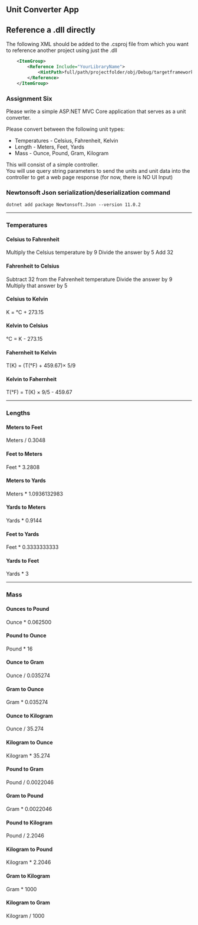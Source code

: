 ## Unit Converter App

## Reference a .dll directly
The following XML should be added to the .csproj file from which you want to reference another project using just the .dll
```xml
    <ItemGroup>
        <Reference Include="YourLibraryName">
            <HintPath>full/path/projectfolder/obj/Debug/targetframework/YourLibraryName.dll</HintPath>
        </Reference>
    </ItemGroup>
```

### Assignment Six

Please write a simple ASP.NET MVC Core application that serves as a unit converter.

Please convert between the following unit types:

* Temperatures - Celsius, Fahrenheit, Kelvin
* Length - Meters, Feet, Yards
* Mass - Ounce, Pound, Gram, Kilogram

This will consist of a simple controller.\
You will use query string parameters to send the units and unit data into the controller to get a web page response (for now, there is NO UI Input)

### Newtonsoft Json serialization/deserialization command

` dotnet add package Newtonsoft.Json --version 11.0.2 `

-------------------------
### Temperatures

#### Celsius to Fahrenheit

Multiply the Celsius temperature by 9 Divide the answer by 5 Add 32

#### Fahrenheit to Celsius

Subtract 32 from the Fahrenheit temperature Divide the answer by 9 Multiply that answer by 5

#### Celsius to Kelvin

K = °C + 273.15

#### Kelvin to Celsius

°C = K - 273.15

#### Fahernheit to Kelvin

T(K) = (T(°F) + 459.67)× 5/9

#### Kelvin to Fahernheit

T(°F) = T(K) × 9/5 - 459.67


-----------------------
### Lengths

#### Meters to Feet

Meters / 0.3048

#### Feet to Meters

Feet * 3.2808

#### Meters to Yards

Meters * 1.0936132983

#### Yards to Meters

Yards * 0.9144

#### Feet to Yards

Feet * 0.3333333333

#### Yards to Feet

Yards * 3

------------------
### Mass   

#### Ounces to Pound

Ounce * 0.062500

#### Pound to Ounce 

Pound * 16

#### Ounce to Gram

Ounce / 0.035274

#### Gram to Ounce

Gram * 0.035274

#### Ounce to Kilogram

Ounce / 35.274

#### Kilogram to Ounce

Kilogram * 35.274

#### Pound to Gram

Pound / 0.0022046

#### Gram to Pound

Gram * 0.0022046

#### Pound to Kilogram

Pound / 2.2046

#### Kilogram to Pound

Kilogram * 2.2046

#### Gram to Kilogram

Gram * 1000

#### Kilogram to Gram

Kilogram / 1000

